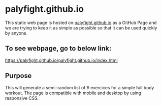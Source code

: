 # palyfight.github.io

This static web page is hosted on [palyfight.github.io](https://palyfight.github.io) as a GitHub Page and we are trying to keep it as simple as possible so that it can be used quickly by anyone.

## To see webpage, go to below link:

https://palyfight.github.io/palyfight.github.io/index.html

## Purpose
This will generate a semi-random list of 9 exercices for a simple full body workout. The page is compatible with mobile and desktop by using responsive CSS. 
